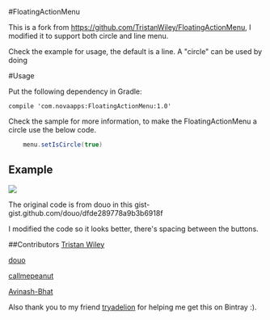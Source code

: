 #FloatingActionMenu

This is a fork from https://github.com/TristanWiley/FloatingActionMenu, I modified it to support both  circle and line menu.

Check the example for usage, the default is a line. A "circle" can be used by doing

#Usage

Put the following dependency in Gradle:

    compile 'com.novaapps:FloatingActionMenu:1.0'

Check the sample for more information, to make the FloatingActionMenu a circle use the below code.
```java
    menu.setIsCircle(true)
```
  
## Example
![](http://7lrzvb.com1.z0.glb.clouddn.com/test07.gif)


The original code is from douo in this gist- gist.github.com/douo/dfde289778a9b3b6918f

I modified the code so it looks better, there's spacing between the buttons.

##Contributors
  [Tristan Wiley](https://github.com/TristanWiley)
  
  [douo](https://gist.github.com/douo)
  
  [callmepeanut](https://github.com/callmepeanut)
  
  [Avinash-Bhat](https://github.com/Avinash-Bhat)
  
  Also thank you to my friend [tryadelion](https://github.com/tryadelion) for helping me get this on Bintray :).
